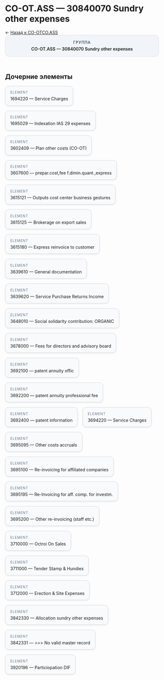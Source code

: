 # CO-OT.ASS — 30840070 Sundry other expenses
<p class="cc-breadcrumb">← <a href='../../level_02/CO-OTCO.ASS/'>Назад к CO-OTCO.ASS</a></p>
<style>
.cc-container { display: flex; flex-direction: column; gap: 1.5rem; }
.cc-breadcrumb { margin: 0; }
.cc-parent { padding: 1rem 1.25rem; border-radius: 12px; background: #f1f5f9; border: 1px solid #d8dee9; text-align: center; font-weight: 600; }
.cc-parent .cc-tag { font-size: 0.8rem; text-transform: uppercase; color: #475569; letter-spacing: 0.06em; }
.cc-children { display: flex; flex-wrap: wrap; gap: 1rem; }
.cc-tile { display: block; min-width: 180px; padding: 0.85rem 1rem; border-radius: 12px; border: 1px solid #d1d5db; background: #ffffff; box-shadow: 0 2px 4px rgba(15, 23, 42, 0.08); transition: transform 0.1s ease, box-shadow 0.1s ease; color: inherit; text-decoration: none; }
.cc-tile:hover { transform: translateY(-2px); box-shadow: 0 6px 12px rgba(15, 23, 42, 0.15); }
.cc-tile-leaf { background: #f8fafc; }
.cc-tag { font-size: 0.7rem; color: #64748b; text-transform: uppercase; letter-spacing: 0.08em; margin-bottom: 0.3rem; }
</style>
<div class='cc-container'>
  <div class='cc-parent'>
    <div class='cc-tag'>Группа</div>
    <div>CO-OT.ASS — 30840070 Sundry other expenses</div>
  </div>
  <div>
    <h2>Дочерние элементы</h2>
<div class='cc-children'><div class='cc-tile cc-tile-leaf'><div class='cc-tag'>ELEMENT</div><div>1694220 — Service Charges</div></div><div class='cc-tile cc-tile-leaf'><div class='cc-tag'>ELEMENT</div><div>1695029 — Indexation IAS 29 expenses</div></div><div class='cc-tile cc-tile-leaf'><div class='cc-tag'>ELEMENT</div><div>3602409 — Plan other costs (CO-OT)</div></div><div class='cc-tile cc-tile-leaf'><div class='cc-tag'>ELEMENT</div><div>3607600 — prepar.cost,fee f.dimin.quant.,express</div></div><div class='cc-tile cc-tile-leaf'><div class='cc-tag'>ELEMENT</div><div>3615121 — Outputs cost center business gestures</div></div><div class='cc-tile cc-tile-leaf'><div class='cc-tag'>ELEMENT</div><div>3615125 — Brokerage on export sales</div></div><div class='cc-tile cc-tile-leaf'><div class='cc-tag'>ELEMENT</div><div>3615180 — Express reinvoice to customer</div></div><div class='cc-tile cc-tile-leaf'><div class='cc-tag'>ELEMENT</div><div>3639610 — General documentation</div></div><div class='cc-tile cc-tile-leaf'><div class='cc-tag'>ELEMENT</div><div>3639620 — Service Purchase Returns Income</div></div><div class='cc-tile cc-tile-leaf'><div class='cc-tag'>ELEMENT</div><div>3648010 — Social solidarity contribution: ORGANIC</div></div><div class='cc-tile cc-tile-leaf'><div class='cc-tag'>ELEMENT</div><div>3678000 — Fees for directors and advisory board</div></div><div class='cc-tile cc-tile-leaf'><div class='cc-tag'>ELEMENT</div><div>3692100 — patent annuity offic</div></div><div class='cc-tile cc-tile-leaf'><div class='cc-tag'>ELEMENT</div><div>3692200 — patent annuity professional fee</div></div><div class='cc-tile cc-tile-leaf'><div class='cc-tag'>ELEMENT</div><div>3692400 — patent information</div></div><div class='cc-tile cc-tile-leaf'><div class='cc-tag'>ELEMENT</div><div>3694220 — Service Charges</div></div><div class='cc-tile cc-tile-leaf'><div class='cc-tag'>ELEMENT</div><div>3695095 — Other costs accruals</div></div><div class='cc-tile cc-tile-leaf'><div class='cc-tag'>ELEMENT</div><div>3695100 — Re-invoicing for affiliated companies</div></div><div class='cc-tile cc-tile-leaf'><div class='cc-tag'>ELEMENT</div><div>3695195 — Re-Invoicing for aff. comp. for investm.</div></div><div class='cc-tile cc-tile-leaf'><div class='cc-tag'>ELEMENT</div><div>3695200 — Other re-invoicing (staff etc.)</div></div><div class='cc-tile cc-tile-leaf'><div class='cc-tag'>ELEMENT</div><div>3710000 — Octroi On Sales</div></div><div class='cc-tile cc-tile-leaf'><div class='cc-tag'>ELEMENT</div><div>3711000 — Tender Stamp &amp; Hundies</div></div><div class='cc-tile cc-tile-leaf'><div class='cc-tag'>ELEMENT</div><div>3712000 — Erection &amp; Site Expenses</div></div><div class='cc-tile cc-tile-leaf'><div class='cc-tag'>ELEMENT</div><div>3842330 — Allocation sundry other expenses</div></div><div class='cc-tile cc-tile-leaf'><div class='cc-tag'>ELEMENT</div><div>3842331 — &gt;&gt;&gt; No valid master record</div></div><div class='cc-tile cc-tile-leaf'><div class='cc-tag'>ELEMENT</div><div>3920196 — Particiopation DIF</div></div></div>
  </div>
</div>
